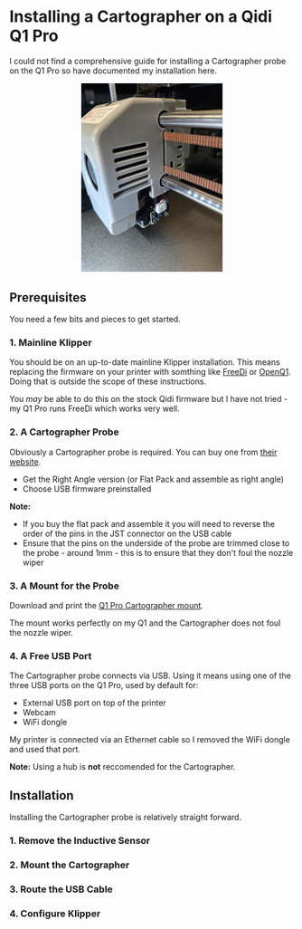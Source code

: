 # Installing a Cartographer on a Qidi Q1 Pro
I could not find a comprehensive guide for installing a Cartographer probe on the Q1 Pro so have documented my installation here.

<p align="center">
  <img src="img/toolhead_with_carto.jpg" width="250" title="Q1 Pro Toolhead with Cartographer" alt="Q1 Pro Toolhead with Cartographer">
</p>

## Prerequisites
You need a few bits and pieces to get started.
### 1. Mainline Klipper
You should be on an up-to-date mainline Klipper installation. This means replacing the firmware on your printer with somthing like [FreeDi](https://github.com/Phil1988/FreeDi/) or [OpenQ1](https://github.com/frap129/OpenQ1/). Doing that is outside the scope of these instructions.

You *may* be able to do this on the stock Qidi firmware but I have not tried - my Q1 Pro runs FreeDi which works very well.

### 2. A Cartographer Probe
Obviously a Cartographer probe is required. You can buy one from [their website](https://cartographer3d.com).
- Get the Right Angle version (or Flat Pack and assemble as right angle)
- Choose USB firmware preinstalled

**Note:** 
- If you buy the flat pack and assemble it you will need to reverse the order of the pins in the JST connector on the USB cable
- Ensure that the pins on the underside of the probe are trimmed close to the probe - around 1mm - this is to ensure that they don't foul the nozzle wiper

### 3. A Mount for the Probe
Download and print the [Q1 Pro Cartographer mount](https://www.printables.com/model/1205523-qidi-q1-pro-cartographer-mount).

The mount works perfectly on my Q1 and the Cartographer does not foul the nozzle wiper.

### 4. A Free USB Port
The Cartographer probe connects via USB. Using it means using one of the three USB ports on the Q1 Pro, used by default for:
- External USB port on top of the printer
- Webcam
- WiFi dongle

My printer is connected via an Ethernet cable so I removed the WiFi dongle and used that port.

**Note:** Using a hub is **not** reccomended for the Cartographer.

## Installation
Installing the Cartographer probe is relatively straight forward.


### 1. Remove the Inductive Sensor


### 2. Mount the Cartographer


### 3. Route the USB Cable


### 4. Configure Klipper
